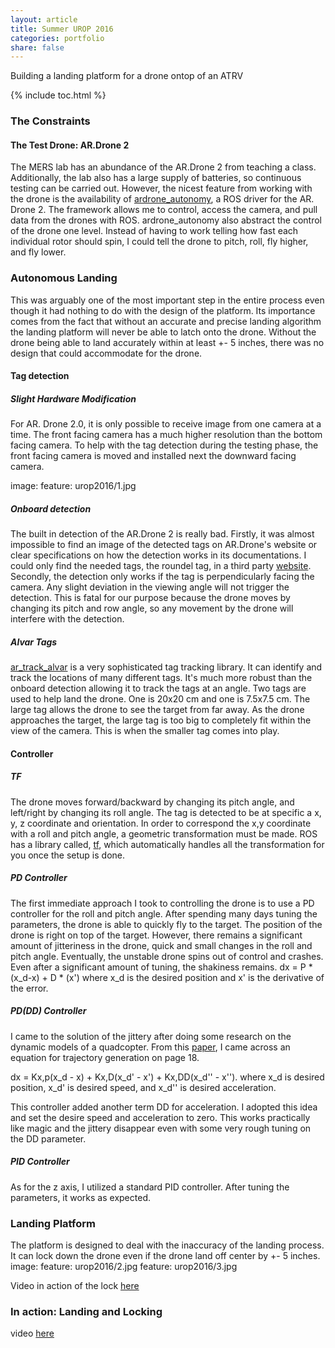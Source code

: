 ```yaml
---
layout: article
title: Summer UROP 2016
categories: portfolio
share: false
---
```


Building a landing platform for a drone ontop of an ATRV

{% include toc.html %}

### The Constraints

#### The Test Drone: AR.Drone 2
The MERS lab has an abundance of the AR.Drone 2 from teaching a class. Additionally, the lab also has a large supply of batteries, so continuous testing can be carried out. However, the nicest feature from working with the drone is the availability of [ardrone_autonomy](http://ardrone-autonomy.readthedocs.io/en/latest/), a ROS driver for the AR. Drone 2. The framework allows me to control, access the camera, and pull data from the drones with ROS. ardrone_autonomy also abstract the control of the drone one level. Instead of having to work telling how fast each individual rotor should spin, I could tell the drone to pitch, roll, fly higher, and fly lower.  

### Autonomous Landing
This was arguably one of the most important step in the entire process even though it had nothing to do with the design of the platform. Its importance comes from the fact that without an accurate and precise landing algorithm the landing platform will never be able to latch onto the drone. Without the drone being able to land accurately within at least +- 5 inches, there was no design that could accommodate for the drone.

#### Tag detection

##### Slight Hardware Modification
For AR. Drone 2.0, it is only possible to receive image from one camera at a time. The front facing camera has a much higher resolution than the bottom facing camera. To help with the tag detection during the testing phase, the front facing camera is moved and installed next the downward facing camera.

image:
    feature: urop2016/1.jpg

##### Onboard detection
The built in detection of the AR.Drone 2 is really bad. Firstly, it was almost impossible to find an image of the detected tags on AR.Drone's website or clear specifications on how the detection works in its documentations. I could only find the needed tags, the roundel tag, in a third party [website](http://www.playsheep.de/drone/downloads.html). Secondly, the detection only works if the tag is perpendicularly facing the camera. Any slight deviation in the viewing angle will not trigger the detection. This is fatal for our purpose because the drone moves by changing its pitch and row angle, so any movement by the drone will interfere with the detection.

##### Alvar Tags
[ar_track_alvar](http://wiki.ros.org/ar_track_alvar) is a very sophisticated tag tracking library. It can identify and track the locations of many different tags. It's much more robust than the onboard detection allowing it to track the tags at an angle. Two tags are used to help land the drone. One is 20x20 cm and one is 7.5x7.5 cm. The large tag allows the drone to see the target from far away. As the drone approaches the target, the large tag is too big to completely fit within the view of the camera. This is when the smaller tag comes into play.


#### Controller
##### TF
The drone moves forward/backward by changing its pitch angle, and left/right by changing its roll angle. The tag is detected to be at specific a x, y, z coordinate and orientation. In order to correspond the x,y coordinate with a roll and pitch angle, a geometric transformation must be made. ROS has a library called, [tf](http://wiki.ros.org/tf), which automatically handles all the transformation for you once the setup is done.


##### PD Controller
The first immediate approach I took to controlling the drone is to use a PD controller for the roll and pitch angle. After spending many days tuning the parameters, the drone is able to quickly fly to the target. The position of the drone is right on top of the target. However, there remains a significant amount of jitteriness in the drone, quick and small changes in the roll and pitch angle. Eventually, the unstable drone spins out of control and crashes. Even after a significant amount of tuning, the shakiness remains.
dx = P * (x_d-x) + D * (x') where x_d is the desired position and x' is the derivative of the error.


##### PD(DD) Controller
I came to the solution of the jittery after doing some research on the dynamic models of a quadcopter. From this [paper](http://sal.aalto.fi/publications/pdf-files/eluu11_public.pdf), I came across an equation for trajectory generation on page 18.

dx = Kx,p(x_d - x) + Kx,D(x_d' - x') + Kx,DD(x_d'' - x'').
where x_d is desired position, x_d' is desired speed, and x_d'' is desired acceleration.

This controller added another term DD for acceleration. I adopted this idea and set the desire speed and acceleration to zero. This works practically like magic and the jittery disappear even with some very rough tuning on the DD parameter.

##### PID Controller
As for the z axis, I utilized a standard PID controller. After tuning the parameters, it works as expected.

### Landing Platform
The platform is designed to deal with the inaccuracy of the landing process. It can lock down the drone even if the drone land off center by +- 5 inches.
image:
    feature: urop2016/2.jpg
    feature: urop2016/3.jpg

Video in action of the lock [here](https://photos.app.goo.gl/BwP6fvdoG9KXTELAA)

### In action: Landing and Locking
video [here](https://photos.app.goo.gl/WPRFFdFSE5jT5er37)


